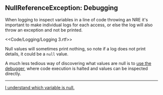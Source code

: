 ## NullReferenceException: Debugging
When logging to inspect variables in a line of code throwing an NRE it's important to make individual logs for each access, or else the log will also throw an exception and not be printed.

<<Code/Logging/Logging 3.rtf>>

Null values will sometimes print nothing, so note if a log does not print details, it could be a `null` value.

A much less tedious way of discovering what values are null is to [use the debugger](../../../Debugging/Debugger.md), where code execution is halted and values can be inspected directly.

---  

[I understand which variable is null.](Options.md)